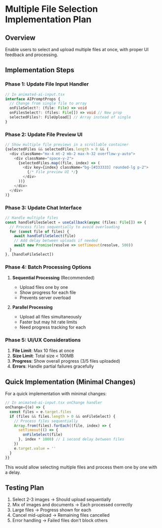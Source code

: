 # Multiple File Selection Implementation Plan

## Overview
Enable users to select and upload multiple files at once, with proper UI feedback and processing.

## Implementation Steps

### Phase 1: Update File Input Handler
```typescript
// In animated-ai-input.tsx
interface AIPromptProps {
  // Change from single file to array
  onFileSelect?: (file: File) => void
  onFilesSelect?: (files: File[]) => void // New prop
  selectedFiles?: FileUpload[] // Array instead of single
}
```

### Phase 2: Update File Preview UI
```typescript
// Show multiple file previews in a scrollable container
{selectedFiles && selectedFiles.length > 0 && (
  <div className="mx-4 mt-2 mb-2 max-h-32 overflow-y-auto">
    <div className="space-y-2">
      {selectedFiles.map((file, index) => (
        <div key={index} className="bg-[#333333] rounded-lg p-2">
          {/* File preview UI */}
        </div>
      ))}
    </div>
  </div>
)}
```

### Phase 3: Update Chat Interface
```typescript
// Handle multiple files
const handleFilesSelect = useCallback(async (files: File[]) => {
  // Process files sequentially to avoid overloading
  for (const file of files) {
    await handleFileSelect(file)
    // Add delay between uploads if needed
    await new Promise(resolve => setTimeout(resolve, 500))
  }
}, [handleFileSelect])
```

### Phase 4: Batch Processing Options
1. **Sequential Processing** (Recommended)
   - Upload files one by one
   - Show progress for each file
   - Prevents server overload

2. **Parallel Processing**
   - Upload all files simultaneously
   - Faster but may hit rate limits
   - Need progress tracking for each

### Phase 5: UI/UX Considerations
1. **File Limit**: Max 10 files at once
2. **Size Limit**: Total size < 100MB
3. **Progress**: Show overall progress (3/5 files uploaded)
4. **Errors**: Handle partial failures gracefully

## Quick Implementation (Minimal Changes)

For a quick implementation with minimal changes:

```typescript
// In animated-ai-input.tsx onChange handler
onChange={(e) => {
  const files = e.target.files
  if (files && files.length > 0 && onFileSelect) {
    // Process files sequentially
    Array.from(files).forEach((file, index) => {
      setTimeout(() => {
        onFileSelect(file)
      }, index * 1000) // 1 second delay between files
    })
    e.target.value = ''
  }
}}
```

This would allow selecting multiple files and process them one by one with a delay.

## Testing Plan
1. Select 2-3 images → Should upload sequentially
2. Mix of images and documents → Each processed correctly
3. Large files → Progress shown for each
4. Cancel mid-upload → Remaining files cancelled
5. Error handling → Failed files don't block others